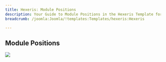 ```yaml
---
title: Hexeris: Module Positions
description: Your Guide to Module Positions in the Hexeris Template for Joomla
breadcrumb: /joomla:Joomla/!templates:Templates/hexeris:Hexeris

---
```


Module Positions
-----
![][positions]

[positions]: assets/positions.jpg